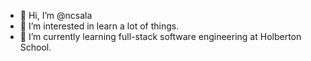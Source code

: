 - 👋 Hi, I’m @ncsala
- 👀 I’m interested in learn a lot of things.
- 🌱 I’m currently learning full-stack software engineering at Holberton School.

<!---
ncsala/ncsala is a ✨ special ✨ repository because its `README.md` (this file) appears on your GitHub profile.
You can click the Preview link to take a look at your changes.
--->
